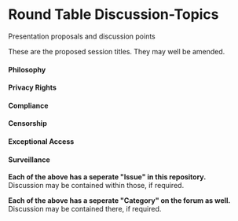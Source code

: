 # Round Table Discussion-Topics
Presentation proposals and discussion points 

These are the proposed session titles. They may well be amended. 

<h4>Philosophy</h4>
<h4>Privacy Rights</h4>
<h4>Compliance</h4>
<h4>Censorship</h4>
<h4>Exceptional Access</h4>
<h4>Surveillance</h4>

**Each of the above has a seperate "Issue" in this repository.**
<br>
Discussion may be contained within those, if required.

**Each of the above has a seperate "Category" on the forum as well.**
<br>
Discussion may be contained there, if required.


